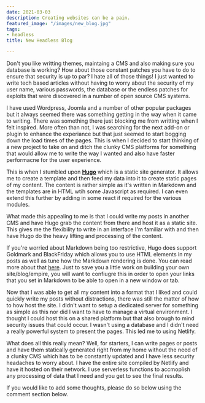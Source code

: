 ```yaml
---
date: 2021-03-03
description: Creating websites can be a pain.
featured_image: "/images/new_blog.jpg"
tags:
- headless
title: New Headless Blog

---
```

Don't you like writting themes, maintaing a CMS and also making sure you database is working? How about those constant patches you have to do to ensure that security is up to par? I hate all of those things! I just wanted to write tech based articles without having to worry about the security of my user name, various passwords, the database or the endless patches for exploits that were discovered in a number of open source CMS systems.

I have used Wordpress, Joomla and a number of other popular packages but it always seemed there was something getting in the way when it came to writing. There was something there just blocking me from writting when I felt inspired. More often than not, I was searching for the next add-on or plugin to enhance the experiance but that just seemed to start bogging down the load times of the pages. This is when I decided to start thinking of a new project to take on and ditch the clunky CMS platforms for something that would allow me to write the way I wanted and also have faster performacne for the user experience.

This is when I stumbled upon **[Hugo](https://gohugo.io)** which is a static site generator. It allows me to create a template and then feed my data into it to create static pages of my content. The content is rather simple as it's written in Markdown and the templates are in HTML wtih some Javascript as required. I can even extend this further by adding in some react if required for the various modules.

What made this appealing to me is that I could write my posts in another CMS and have Hugo grab the content from there and host it as a static site. This gives me the flexibility to write in an interface I'm familiar with and then have Hugo do the heavy lifting and processing of the content.

If you're worried about Markdown being too restrictive, Hugo does support Goldmark and BlackFriday which allows you to use HTML elements in my posts as well as tune how the Markdown rendering is done. You can read more about that [here](https://gohugo.io/getting-started/configuration-markup/). Just to save you a little work on building your own site/blog/empire, you will want to confiugre this in order to open your links that you set in Markdown to be able to open in a new window or tab.

Now that I was able to get all my content into a format that I liked and could quickly write my posts without distractions, there was still the matter of how 
to how host the site. I didn't want to setup a dedicated server for something as simple as this nor did I want to have to manage a virtual environment. 
I thought I could host this on a shared platform but that also brough to mind security issues that could occur. I wasn't using a database and I didn't need 
a really powerful system to present the pages. This led me to using Netlify. 

What does all this really mean? Well, for starters, I can write pages or posts and have them statically generated right from my home without the need of a clunky 
CMS which has to be constantly updated and I have less security headaches to worry about. I have the entire site compiled by Netlify and have it hosted on their network. I use serverless functions to accmoplish any processing of data that I need and you get to see the final results. 

If you would like to add some thoughts, please do so below using the comment section below.